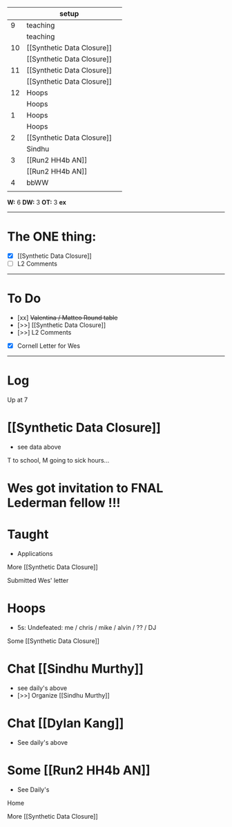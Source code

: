 
|     | setup                      |     |
| --- | -------------------------- | --- |
| 9   | teaching                   |     |
|     | teaching                   |     |
| 10  | [[Synthetic Data Closure]] |     |
|     | [[Synthetic Data Closure]] |     |
| 11  | [[Synthetic Data Closure]] |     |
|     | [[Synthetic Data Closure]] |     |
| 12  | Hoops                      |     |
|     | Hoops                      |     |
| 1   | Hoops                      |     |
|     | Hoops                      |     |
| 2   | [[Synthetic Data Closure]] |     |
|     | Sindhu                     |     |
| 3   | [[Run2 HH4b AN]]           |     |
|     | [[Run2 HH4b AN]]           |     |
| 4   | bbWW                       |     |
|     |                            |     |

**W:** 6 
**DW:** 3
**OT:** 3
**ex** 

---
# The ONE thing: 
- [x] [[Synthetic Data Closure]]
- [ ] L2 Comments

---
# To Do

- [xx]  ~~Valentina / Matteo Round table~~
- [>>]  [[Synthetic Data Closure]]
- [>>] L2 Comments
- [x]  Cornell Letter for Wes

---

# Log

Up at 7

# [[Synthetic Data Closure]]
- see data above

T to school,  M going to sick hours... 

# Wes got invitation to FNAL Lederman fellow !!!


# Taught
- Applications 


More [[Synthetic Data Closure]]

Submitted Wes' letter

# Hoops 
- 5s: Undefeated: me / chris / mike / alvin / ?? / DJ

Some [[Synthetic Data Closure]]

# Chat [[Sindhu Murthy]]
- see daily's above
- [>>] Organize [[Sindhu Murthy]]

# Chat [[Dylan Kang]]
- See daily's above

# Some [[Run2 HH4b AN]] 
- See Daily's

Home

More [[Synthetic Data Closure]]

